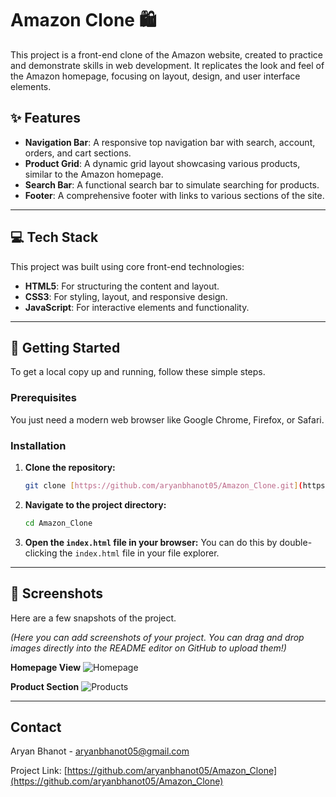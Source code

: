 # Amazon Clone 🛍️

This project is a front-end clone of the Amazon website, created to practice and demonstrate skills in web development. It replicates the look and feel of the Amazon homepage, focusing on layout, design, and user interface elements.

## ✨ Features

* **Navigation Bar**: A responsive top navigation bar with search, account, orders, and cart sections.
* **Product Grid**: A dynamic grid layout showcasing various products, similar to the Amazon homepage.
* **Search Bar**: A functional search bar to simulate searching for products.
* **Footer**: A comprehensive footer with links to various sections of the site.

---

## 💻 Tech Stack

This project was built using core front-end technologies:

* **HTML5**: For structuring the content and layout.
* **CSS3**: For styling, layout, and responsive design.
* **JavaScript**: For interactive elements and functionality.

---

## 🚀 Getting Started

To get a local copy up and running, follow these simple steps.

### Prerequisites

You just need a modern web browser like Google Chrome, Firefox, or Safari.

### Installation

1.  **Clone the repository:**
    ```sh
    git clone [https://github.com/aryanbhanot05/Amazon_Clone.git](https://github.com/aryanbhanot05/Amazon_Clone.git)
    ```
2.  **Navigate to the project directory:**
    ```sh
    cd Amazon_Clone
    ```
3.  **Open the `index.html` file in your browser:**
    You can do this by double-clicking the `index.html` file in your file explorer.

---

## 📸 Screenshots

Here are a few snapshots of the project.

*(Here you can add screenshots of your project. You can drag and drop images directly into the README editor on GitHub to upload them!)*

**Homepage View**
![Homepage](https://via.placeholder.com/800x400.png?text=Add+Your+Screenshot+Here)

**Product Section**
![Products](https://via.placeholder.com/800x400.png?text=Add+Your+Screenshot+Here)


---

## Contact

Aryan Bhanot - aryanbhanot05@gmail.com

Project Link: [https://github.com/aryanbhanot05/Amazon_Clone](https://github.com/aryanbhanot05/Amazon_Clone)
